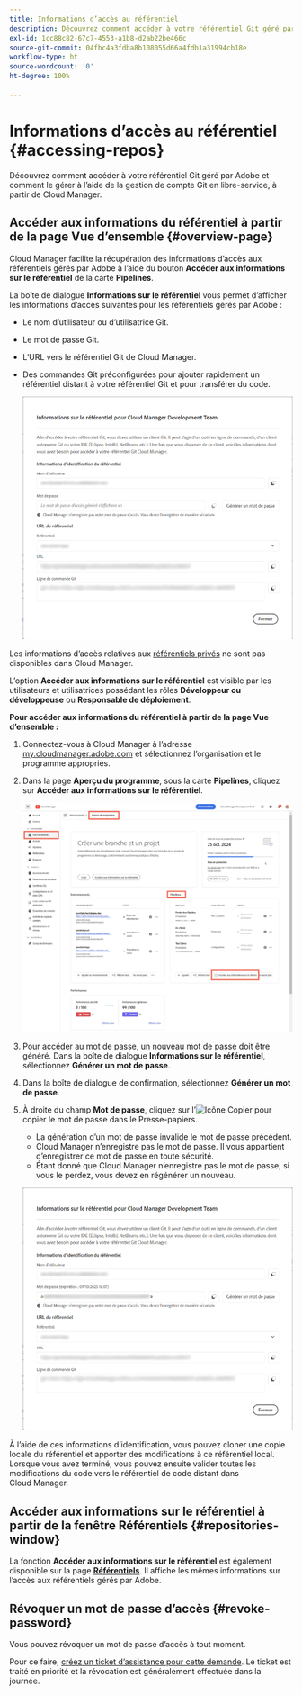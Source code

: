 ```yaml
---
title: Informations d’accès au référentiel
description: Découvrez comment accéder à votre référentiel Git géré par Adobe et comment le gérer à l’aide de la gestion de compte Git en libre-service, à partir de Cloud Manager.
exl-id: 1cc88c82-67c7-4553-a1b8-d2ab22be466c
source-git-commit: 04fbc4a3fdba8b108055d66a4fdb1a31994cb18e
workflow-type: ht
source-wordcount: '0'
ht-degree: 100%

---
```


# Informations d’accès au référentiel {#accessing-repos}

Découvrez comment accéder à votre référentiel Git géré par Adobe et comment le gérer à l’aide de la gestion de compte Git en libre-service, à partir de Cloud Manager.

## Accéder aux informations du référentiel à partir de la page Vue d’ensemble {#overview-page}

Cloud Manager facilite la récupération des informations d’accès aux référentiels gérés par Adobe à l’aide du bouton **Accéder aux informations sur le référentiel** de la carte **Pipelines**.

La boîte de dialogue **Informations sur le référentiel** vous permet d’afficher les informations d’accès suivantes pour les référentiels gérés par Adobe :

* Le nom d’utilisateur ou d’utilisatrice Git.
* Le mot de passe Git.
* L’URL vers le référentiel Git de Cloud Manager.
* Des commandes Git préconfigurées pour ajouter rapidement un référentiel distant à votre référentiel Git et pour transférer du code.

  ![Fenêtre Informations sur le référentiel](assets/repository-info.png)

Les informations d’accès relatives aux [référentiels privés](/help/managing-code/private-repositories.md) ne sont pas disponibles dans Cloud Manager.

L’option **Accéder aux informations sur le référentiel** est visible par les utilisateurs et utilisatrices possédant les rôles **Développeur ou développeuse** ou **Responsable de déploiement**.

**Pour accéder aux informations du référentiel à partir de la page Vue d’ensemble :**

1. Connectez-vous à Cloud Manager à l’adresse [my.cloudmanager.adobe.com](https://my.cloudmanager.adobe.com/) et sélectionnez l’organisation et le programme appropriés.

1. Dans la page **Aperçu du programme**, sous la carte **Pipelines**, cliquez sur **Accéder aux informations sur le référentiel**.

   ![Bouton Accéder aux informations sur le référentiel de la carte Pipelines](/help/managing-code/assets/pipelines-card2.png)

1. Pour accéder au mot de passe, un nouveau mot de passe doit être généré. Dans la boîte de dialogue **Informations sur le référentiel**, sélectionnez **Générer un mot de passe**.

1. Dans la boîte de dialogue de confirmation, sélectionnez **Générer un mot de passe**.

1. À droite du champ **Mot de passe**, cliquez sur l’![Icône Copier](https://spectrum.adobe.com/static/icons/workflow_18/Smock_Copy_18_N.svg) pour copier le mot de passe dans le Presse-papiers.

   * La génération d’un mot de passe invalide le mot de passe précédent.
   * Cloud Manager n’enregistre pas le mot de passe. Il vous appartient d’enregistrer ce mot de passe en toute sécurité.
   * Étant donné que Cloud Manager n’enregistre pas le mot de passe, si vous le perdez, vous devez en régénérer un nouveau.

   ![Copier le mot de passe dans la boîte de dialogue Informations sur le référentiel](/help/managing-code/assets/repository-copy-password.png)

À l’aide de ces informations d’identification, vous pouvez cloner une copie locale du référentiel et apporter des modifications à ce référentiel local. Lorsque vous avez terminé, vous pouvez ensuite valider toutes les modifications du code vers le référentiel de code distant dans Cloud Manager.

## Accéder aux informations sur le référentiel à partir de la fenêtre Référentiels {#repositories-window}

La fonction **Accéder aux informations sur le référentiel** est également disponible sur la page [**Référentiels**](/help/managing-code/managing-repositories.md). Il affiche les mêmes informations sur l’accès aux référentiels gérés par Adobe.

## Révoquer un mot de passe d’accès {#revoke-password}

Vous pouvez révoquer un mot de passe d’accès à tout moment.

Pour ce faire, [créez un ticket d’assistance pour cette demande](https://experienceleague.adobe.com/?support-solution=Experience+Manager&amp;support-tab=home#support). Le ticket est traité en priorité et la révocation est généralement effectuée dans la journée.
